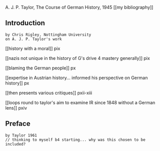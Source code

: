 A. J. P. Taylor, The Course of German History, 1945
[[my bibliography]]

## Introduction
	by Chris Rigley, Nottingham University
	on A. J. P. Taylor's work

[[history with a moral]] pix

[[nazis not unique in the history of G's drive 4 mastery generally]] pix

[[blaming the German people]] px

[[expertise in Austrian history... informed his perspective on German history]] px

[[then presents various critiques]] pxii-xiii

[[loops round to taylor's aim to examine IR since 1848 without a German lens]] pxiv

## Preface
	by Taylor 1961
	// thinking to myself b4 starting... why was this chosen to be included?
